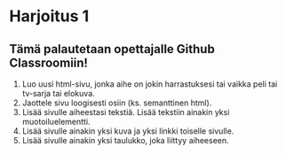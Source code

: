 # Harjoitus 1

## Tämä palautetaan opettajalle Github Classroomiin!

1. Luo uusi html-sivu, jonka aihe on jokin harrastuksesi tai vaikka peli tai tv-sarja tai elokuva.
2. Jaottele sivu loogisesti osiin (ks. semanttinen html).
3. Lisää sivulle aiheestasi tekstiä. Lisää tekstiin ainakin yksi muotoiluelementti.
4. Lisää sivulle ainakin yksi kuva ja yksi linkki toiselle sivulle.
5. Lisää sivulle ainakin yksi taulukko, joka liittyy aiheeseen.
